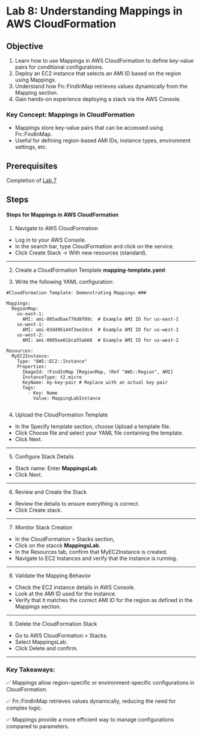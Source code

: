# Lab 8: Understanding Mappings in AWS CloudFormation

## Objective

1. Learn how to use Mappings in AWS CloudFormation to define key-value pairs for conditional configurations.
2. Deploy an EC2 instance that selects an AMI ID based on the region using Mappings.
3. Understand how Fn::FindInMap retrieves values dynamically from the Mapping section.
4. Gain hands-on experience deploying a stack via the AWS Console.

### Key Concept: Mappings in CloudFormation
- Mappings store key-value pairs that can be accessed using Fn::FindInMap.
- Useful for defining region-based AMI IDs, instance types, environment settings, etc.


## Prerequisites

Completion of [Lab 7](../Lab%207/README.md)

## Steps

#### Steps for Mappings in AWS CloudFormation
1. Navigate to AWS CloudFormation

- Log in to your AWS Console.
- In the search bar, type CloudFormation and click on the service.
- Click Create Stack → With new resources (standard).
---
2. Create a CloudFormation Template **mapping-template.yaml**:

3. Write the following YAML configuration:
```
#CloudFormation Template: Demonstrating Mappings ###

Mappings:
  RegionMap:
    us-east-1:
      AMI: ami-085ad6ae776d8f09c  # Example AMI ID for us-east-1
    us-west-1:
      AMI: ami-03d49b144f3ee2dc4  # Example AMI ID for us-west-1
    us-west-2:
      AMI: ami-0005ee01bca55ab66  # Example AMI ID for us-west-2

Resources:
  MyEC2Instance:
    Type: "AWS::EC2::Instance"
    Properties:
      ImageId: !FindInMap [RegionMap, !Ref "AWS::Region", AMI]
      InstanceType: t2.micro
      KeyName: my-key-pair # Replace with an actual key pair
      Tags:
        - Key: Name
          Value: MappingLabInstance
   
```  
4. Upload the CloudFormation Template

- In the Specify template section, choose Upload a template file.
- Click Choose file and select your YAML file containing the template.
- Click Next.
---
5. Configure Stack Details

- Stack name: Enter **MappingsLab**.
- Click Next.
---
6.  Review and Create the Stack
- Review the details to ensure everything is correct.
- Click Create stack.
---
7. Monitor Stack Creation

- In the CloudFormation > Stacks section,
- Click on the stacck **MappingsLab**.
- In the Resources tab, confirm that MyEC2Instance is created.
- Navigate to EC2 Instances and verify that the instance is running.
---
8. Validate the Mapping Behavior

- Check the EC2 instance details in AWS Console.
- Look at the AMI ID used for the instance.
- Verify that it matches the correct AMI ID for the region as defined in the Mappings section.
---
9. Delete the CloudFormation Stack

- Go to AWS CloudFormation > Stacks.
- Select MappingsLab.
- Click Delete and confirm.
---
### Key Takeaways:

✅ Mappings allow region-specific or environment-specific configurations in CloudFormation.

✅ Fn::FindInMap retrieves values dynamically, reducing the need for complex logic.

✅ Mappings provide a more efficient way to manage configurations compared to parameters.

